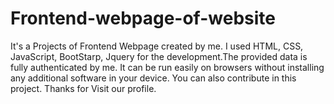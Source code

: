 # Frontend-webpage-of-website
It's a Projects of Frontend Webpage created by me. I used HTML, CSS, JavaScript, BootStarp, Jquery  for  the development.The provided data is fully authenticated by me.
It can be run easily on browsers without installing any additional software in your device.
You can also contribute in this project.
Thanks for Visit our profile.
